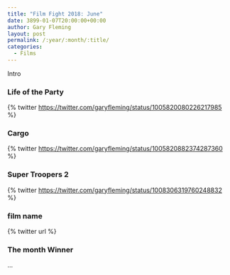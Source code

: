 ```yaml
---
title: "Film Fight 2018: June"
date: 3899-01-07T20:00:00+00:00
author: Gary Fleming
layout: post
permalink: /:year/:month/:title/
categories:
  - Films
---
```


Intro

### Life of the Party

{% twitter https://twitter.com/garyfleming/status/1005820080226217985 %}

### Cargo

{% twitter https://twitter.com/garyfleming/status/1005820882374287360 %}

### Super Troopers 2

{% twitter https://twitter.com/garyfleming/status/1008306319760248832 %}

### film name

{% twitter url %}


### The month Winner

...
